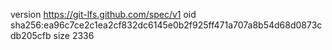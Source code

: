 version https://git-lfs.github.com/spec/v1
oid sha256:ea96c7ce2c1ea2cf832dc6145e0b2f925ff471a707a8b54d68d0873cdb205cfb
size 2336
